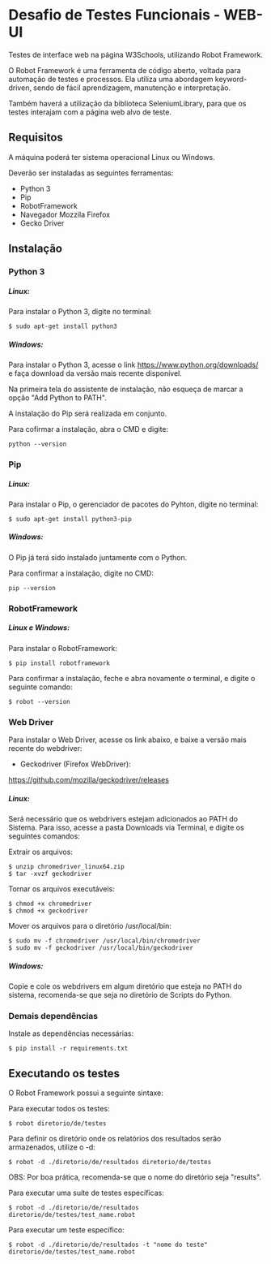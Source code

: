 # Desafio de Testes Funcionais - WEB-UI
Testes de interface web na página W3Schools, utilizando Robot Framework.

O Robot Framework é uma ferramenta de código aberto, voltada para automação de testes e processos. Ela utiliza uma abordagem keyword-driven, sendo de fácil aprendizagem, manutenção e interpretação. 

Também haverá a utilização da biblioteca SeleniumLibrary, para que os testes interajam com a página web alvo de teste.

## Requisitos

A máquina poderá ter sistema operacional Linux ou Windows.

Deverão ser instaladas as seguintes ferramentas:

- Python 3
- Pip
- RobotFramework
- Navegador Mozzila Firefox
- Gecko Driver

## Instalação

### Python 3

##### Linux:
Para instalar o Python 3, digite no terminal:

    $ sudo apt-get install python3

##### Windows:
Para instalar o Python 3, acesse o link https://www.python.org/downloads/ e faça download da versão mais recente disponível.

Na primeira tela do assistente de instalação, não esqueça de marcar a opção "Add Python to PATH".

A instalação do Pip será realizada em conjunto.

Para cofirmar a instalação, abra o CMD e digite:

    python --version

### Pip

##### Linux:
Para instalar o Pip, o gerenciador de pacotes do Pyhton, digite no terminal:
	
	$ sudo apt-get install python3-pip

##### Windows:
O Pip já terá sido instalado juntamente com o Python.

Para confirmar a instalação, digite no CMD:
    
    pip --version

### RobotFramework

##### Linux e Windows:
Para instalar o RobotFramework:
	
	$ pip install robotframework
	
Para confirmar a instalação, feche e abra novamente o terminal, e digite o seguinte comando:

    $ robot --version

### Web Driver

Para instalar o Web Driver, acesse os link abaixo, e baixe a versão mais recente do webdriver:

- Geckodriver (Firefox WebDriver):
	
https://github.com/mozilla/geckodriver/releases

##### Linux:
Será necessário que os webdrivers estejam adicionados ao PATH do Sistema. Para isso, acesse a pasta Downloads via Terminal, e digite os seguintes comandos:

Extrair os arquivos:
	
	$ unzip chromedriver_linux64.zip
	$ tar -xvzf geckodriver

Tornar os arquivos executáveis:
	
	$ chmod +x chromedriver
	$ chmod +x geckodriver

Mover os arquivos para o diretório /usr/local/bin:
	
	$ sudo mv -f chromedriver /usr/local/bin/chromedriver
	$ sudo mv -f geckodriver /usr/local/bin/geckodriver 

##### Windows:
Copie e cole os webdrivers em algum diretório que esteja no PATH do sistema, recomenda-se que seja no diretório de Scripts do Python.

### Demais dependências
Instale as dependências necessárias:
    
    $ pip install -r requirements.txt

## Executando os testes

O Robot Framework possui a seguinte sintaxe:

Para executar todos os testes:
    
    $ robot diretorio/de/testes

Para definir os diretório onde os relatórios dos resultados serão armazenados, utilize o -d:

    $ robot -d ./diretorio/de/resultados diretorio/de/testes

OBS: Por boa prática, recomenda-se que o nome do diretório seja "results".

Para executar uma suíte de testes específicas:

    $ robot -d ./diretorio/de/resultados diretorio/de/testes/test_name.robot

Para executar um teste específico:

    $ robot -d ./diretorio/de/resultados -t "nome do teste" diretorio/de/testes/test_name.robot
